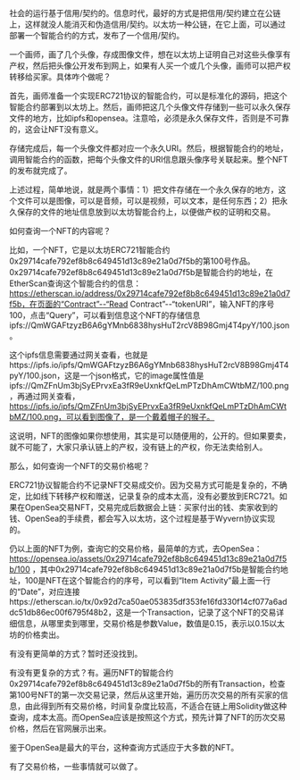 社会的运行基于信用/契约的。信息时代，最好的方式是把信用/契约建立在公链上，这样就没人能消灭和伪造信用/契约。以太坊一种公链，在它上面，可以通过部署一个智能合约的方式，发布了一个信用/契约。

一个画师，画了几个头像，存成图像文件，想在以太坊上证明自己对这些头像享有产权，然后把头像公开发布到网上，如果有人买一个或几个头像，画师可以把产权转移给买家。具体咋个做呢？

首先，画师准备一个实现ERC721协议的智能合约，可以是标准化的源码，把这个智能合约部署到以太坊上。然后，画师把这几个头像文件存储到一些可以永久保存文件的地方，比如ipfs和opensea。注意哈，必须是永久保存文件，否则是不可靠的，这会让NFT没有意义。

存储完成后，每一个头像文件都对应一个永久URI。然后，根据智能合约的地址，调用智能合约的函数，把每个头像文件的URI信息跟头像序号关联起来。整个NFT的发布就完成了。

上述过程，简单地说，就是两个事情：1）把文件存储在一个永久保存的地方，这个文件可以是图像，可以是音频，可以是视频，可以文本，是任何东西；2）把永久保存的文件的地址信息放到以太坊智能合约上，以便做产权的证明和交易。

如何查询一个NFT的内容呢？

比如，一个NFT，它是以太坊ERC721智能合约0x29714cafe792ef8b8c649451d13c89e21a0d7f5b的第100号作品。0x29714cafe792ef8b8c649451d13c89e21a0d7f5b是智能合约的地址，在EtherScan查询这个智能合约的信息：https://etherscan.io/address/0x29714cafe792ef8b8c649451d13c89e21a0d7f5b，在页面的“Contract”--“Read Contract”--“tokenURI”，输入NFT的序号100，点击“Query”，可以看到信息这个NFT的存储信息 ipfs://QmWGAFtzyzB6A6gYMnb6838hysHuT2rcV8B98Gmj4T4pyY/100.json。

这个ipfs信息需要通过网关查看，也就是https://ipfs.io/ipfs/QmWGAFtzyzB6A6gYMnb6838hysHuT2rcV8B98Gmj4T4pyY/100.json，这是一个json格式，它的image属性值是 ipfs://QmZFnUm3bjSyEPrvxEa3fR9eUxnkfQeLmPTzDhAmCWtbMZ/100.png，再通过网关查看，https://ipfs.io/ipfs/QmZFnUm3bjSyEPrvxEa3fR9eUxnkfQeLmPTzDhAmCWtbMZ/100.png，可以看到图像了，是一个戴着帽子的猴子。

这说明，NFT的图像如果你想使用，其实是可以随便用的，公开的。但如果要卖，就不可能了，大家只承认链上的产权，没有链上的产权，你无法卖给别人。

那么，如何查询一个NFT的交易价格呢？

ERC721协议智能合约不记录NFT交易成交价。因为交易方式可能是复杂的，不确定，比如线下转移产权和赠送，记录复杂的成本太高，没有必要放到ERC721。如果在OpenSea交易NFT，交易完成后数据会上链：买家付出的钱、卖家收到的钱、OpenSea的手续费，都会写入以太坊，这个过程是基于Wyvern协议实现的。

仍以上面的NFT为例，查询它的交易价格，最简单的方式，去OpenSea：https://opensea.io/assets/0x29714cafe792ef8b8c649451d13c89e21a0d7f5b/100
，其中0x29714cafe792ef8b8c649451d13c89e21a0d7f5b是智能合约地址，100是NFT在这个智能合约的序号，可以看到“Item Activity”最上面一行的“Date”，对应连接https://etherscan.io/tx/0x92d7ca50ae053835df353fe16fd330f14cf077a6addc51db86ec00f6795f48b2，这是一个Transaction，记录了这个NFT的交易详细信息，从哪里卖到哪里，交易价格是参数Value，数值是0.15，表示以0.15以太坊的价格卖出。

有没有更简单的方式？暂时还没找到。

有没有更复杂的方式？有。遍历NFT的智能合约0x29714cafe792ef8b8c649451d13c89e21a0d7f5b的所有Transaction，检查第100号NFT的第一次交易记录，然后从这里开始，遍历历次交易的所有买家的信息，由此得到所有交易价格，时间复杂度比较高，不适合在链上用Solidity做这种查询，成本太高。而OpenSea应该是按照这个方式，预先计算了NFT的历次交易价格，然后在官网展示出来。

鉴于OpenSea是最大的平台，这种查询方式适应于大多数的NFT。

有了交易价格，一些事情就可以做了。

